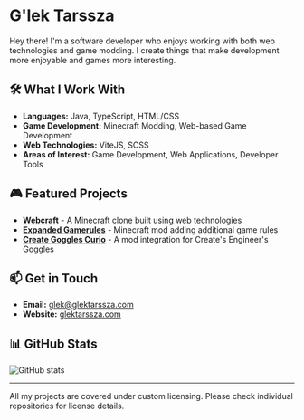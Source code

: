 # G'lek Tarssza

Hey there! I'm a software developer who enjoys working with both web technologies and game modding. I create things that make development more enjoyable and games more interesting.

## 🛠️ What I Work With

- **Languages:** Java, TypeScript, HTML/CSS
- **Game Development:** Minecraft Modding, Web-based Game Development
- **Web Technologies:** ViteJS, SCSS
- **Areas of Interest:** Game Development, Web Applications, Developer Tools

## 🎮 Featured Projects

- **[Webcraft](https://github.com/glektarssza/webcraft)** - A Minecraft clone built using web technologies
- **[Expanded Gamerules](https://github.com/glektarssza/minecraft-expanded-gamerules)** - Minecraft mod adding additional game rules
- **[Create Goggles Curio](https://github.com/glektarssza/minecraft-create-goggles-curio)** - A mod integration for Create's Engineer's Goggles

## 📫 Get in Touch

- **Email:** glek@glektarssza.com
- **Website:** [glektarssza.com](https://glektarssza.com)

## 📊 GitHub Stats

![GitHub stats](https://github-readme-stats.vercel.app/api?username=glektarssza&show_icons=true&theme=dark)

---
All my projects are covered under custom licensing. Please check individual repositories for license details.
